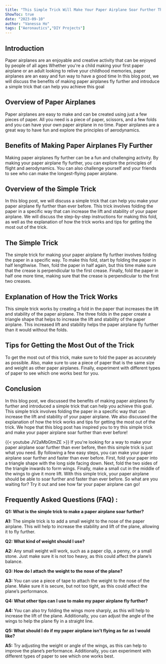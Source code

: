 ```yaml
---
title: "This Simple Trick Will Make Your Paper Airplane Soar Further Than Ever Before!"
ShowToc: true 
date: "2023-09-10"
author: "Vanessa Ho" 
tags: ["Aeronautics","DIY Projects"]
---
```

## Introduction

Paper airplanes are an enjoyable and creative activity that can be enjoyed by people of all ages Whether you're a child making your first paper airplane or an adult looking to relive your childhood memories, paper airplanes are an easy and fun way to have a good time In this blog post, we will discuss the benefits of making paper airplanes fly further and introduce a simple trick that can help you achieve this goal

## Overview of Paper Airplanes

Paper airplanes are easy to make and can be created using just a few pieces of paper. All you need is a piece of paper, scissors, and a few folds and you can have your own paper airplane in no time. Paper airplanes are a great way to have fun and explore the principles of aerodynamics.

## Benefits of Making Paper Airplanes Fly Further

Making paper airplanes fly further can be a fun and challenging activity. By making your paper airplane fly further, you can explore the principles of flight and aerodynamics. You can also challenge yourself and your friends to see who can make the longest-flying paper airplane.

## Overview of the Simple Trick

In this blog post, we will discuss a simple trick that can help you make your paper airplane fly further than ever before. This trick involves folding the paper in a specific way that can increase the lift and stability of your paper airplane. We will discuss the step-by-step instructions for making this fold, as well as the explanation of how the trick works and tips for getting the most out of the trick.

## The Simple Trick

The simple trick for making your paper airplane fly further involves folding the paper in a specific way. To make this fold, start by folding the paper in half lengthwise. Then, fold the paper in half again, but this time make sure that the crease is perpendicular to the first crease. Finally, fold the paper in half one more time, making sure that the crease is perpendicular to the first two creases.

## Explanation of How the Trick Works

This simple trick works by creating a fold in the paper that increases the lift and stability of the paper airplane. The three folds in the paper create a triangle shape that helps to increase the lift and stability of the paper airplane. This increased lift and stability helps the paper airplane fly further than it would without the folds.

## Tips for Getting the Most Out of the Trick

To get the most out of this trick, make sure to fold the paper as accurately as possible. Also, make sure to use a piece of paper that is the same size and weight as other paper airplanes. Finally, experiment with different types of paper to see which one works best for you.

## Conclusion

In this blog post, we discussed the benefits of making paper airplanes fly further and introduced a simple trick that can help you achieve this goal. This simple trick involves folding the paper in a specific way that can increase the lift and stability of your paper airplane. We also discussed the explanation of how the trick works and tips for getting the most out of the trick. We hope that this blog post has inspired you to try this simple trick and make your paper airplane soar further than ever before!

{{< youtube JV2aMbGtmZE >}} 
If you're looking for a way to make your paper airplane soar further than ever before, then this simple trick is just what you need. By following a few easy steps, you can make your paper airplane soar further and faster than ever before. First, fold your paper into a triangle shape with the long side facing down. Next, fold the two sides of the triangle inwards to form wings. Finally, make a small cut in the middle of the wings to give it more lift. With this simple trick, your paper airplane should be able to soar further and faster than ever before. So what are you waiting for? Try it out and see how far your paper airplane can go!

## Frequently Asked Questions (FAQ) :
**Q1: What is the simple trick to make a paper airplane soar further?**

**A1:** The simple trick is to add a small weight to the nose of the paper airplane. This will help to increase the stability and lift of the plane, allowing it to fly further.

**Q2: What kind of weight should I use?**

**A2:** Any small weight will work, such as a paper clip, a penny, or a small stone. Just make sure it is not too heavy, as this could affect the plane’s balance.

**Q3: How do I attach the weight to the nose of the plane?**

**A3:** You can use a piece of tape to attach the weight to the nose of the plane. Make sure it is secure, but not too tight, as this could affect the plane’s performance.

**Q4: What other tips can I use to make my paper airplane fly further?**

**A4:** You can also try folding the wings more sharply, as this will help to increase the lift of the plane. Additionally, you can adjust the angle of the wings to help the plane fly in a straight line.

**Q5: What should I do if my paper airplane isn’t flying as far as I would like?**

**A5:** Try adjusting the weight or angle of the wings, as this can help to improve the plane’s performance. Additionally, you can experiment with different types of paper to see which one works best.



